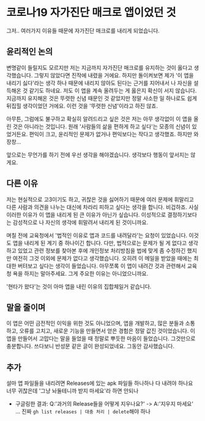 # 코로나19 자가진단 매크로 앱이었던 것

그저.. 여러가지 이유들 때문에 자가진단 매크로를 내리게 되었습니다.


## 윤리적인 논의

변명같이 들릴지도 모르지만 저는 지금까지 자가진단 매크로를 유지하는 것이 옳다고 생각했습니다.
그렇지 않았다면 진작에 내렸을 거에요. 하지만 돌이켜보면 제가 '이 앱을 내리기 싫다'라는 생각 하나 때문에
내리지 않아도 된다는 근거를 지어내서 나 자신을 설득해온 것 같기도 하네요. 저도 이 앱을 계속 올려두는 게
옳은지 확신이 서지 않습니다. 지금까지 유지해온 것은 뚜렷한 신념 때문인 것 같았지만 정말 사소한 일
하나로도 쉽게 뒤집힐 생각이었던 거에요. 이런 것을 '뚜렷한 신념'이라고 하진 않죠.

아무튼, 그럼에도 불구하고 확실히 알려드리고 싶은 것은 저는 아무 생각없이 이 앱을 올린 것은 아니라는
것입니다. 원래 '사람들의 삶을 편하게 하고 싶다'는 모종의 신념이 있었거든요. 편익이 크고, 윤리적인 문제가
없거나 편익보다는 작다고 생각했죠. 하지만 와장창...

앞으로는 무언가를 하기 전에 우선 생각을 해야겠습니다. 생각보다 행동이 앞서지는 않게요.


## 다른 이유

저는 현실적으로 고3이기도 하고, 귀찮은 것을 싫어하기 때문에 여러 문제에 휘말리고 다른 사람과 의견을
나누는 대신에 차라리 피하고 싶다는 생각을 합니다. 비겁하죠. 사실 이러한 이유가 이 앱을 내리게 된 큰 이유가
아닌가 싶습니다. 이성적으로 결정하기보다는 감성적으로 나 자신의 생각에 휘말려서 내리게 된 것이니까요.

며칠 전에 교육청에서 '법적인 이유로 앱과 코드를 내려달라'는 요청이 있었습니다. 이것도 앱을 내리게 된 계기
중 하나이긴 합니다. 다만, 법적으로는 문제가 될 게 없다고 생각하고 있었고 관련 정보를 찾아본 후에 개인정보
처리방침을 법에 맞게 좀 수정하긴 했지만 여전히 그것 이외에 문제가 없다고 생각했습니다. 오히려 이 메일을
받았을 때에는 최대한 버텨보고 싶다는 생각이 들었습니다. 아무쪼록 이 앱이 내려간 것과 관련해서 교육청 욕을
하지는 말아주세요. 그게 주요한 이유는 아니었으니까요.

'현타가 왔다'는 것이 아마 앱을 내린 이유의 집합체일거 같습니다.


## 말을 줄이며

이 앱은 어떤 금전적인 이익을 위한 것도 아니었으며, 앱을 개발하고, 많은 분들과 소통하고, 오류를 고치고, 새로운
기능을 만들면서 얻은 경험은 정말 값진 것이었습니다. 이 앱을 만들어서 고맙다는 말을 들었을 때 정말로 뿌듯한
마음이 들었습니다. 그것만으로 충분합니다.
쓰다보니 반성문 같은 글이 완성되었네요. 그동안 감사했습니다.


## 추가

설마 앱 파일들을 내리려면 Releases에 있는 apk 파일들 하나하나 다 내려야 하나요 너무 귀찮은데
'그냥 놔둘테니까 받지 마세요'라 하면 안되나

+ 구글링한 결과: Q:'과거의 Release들을 어떻게 지우나요?' -> A:'지우지 마세요' ...
진짜 `gh list releases | 대충 처리 | delete`해야 하나
